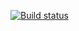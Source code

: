 [![Build status](https://ci.appveyor.com/api/projects/status/og8j4kt6dthj36of?svg=true)](https://ci.appveyor.com/project/Viktorinaaa/apici-2)
